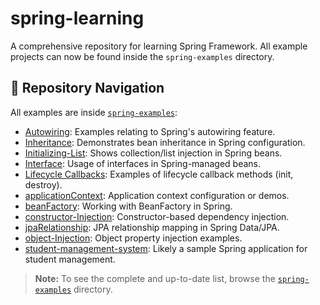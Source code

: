 # spring-learning

A comprehensive repository for learning Spring Framework. All example projects can now be found inside the `spring-examples` directory.

## 📂 Repository Navigation

All examples are inside [`spring-examples`](./spring-examples):

- [Autowiring](./spring-examples/Autowiring): Examples relating to Spring's autowiring feature.
- [Inheritance](./spring-examples/Inheritance): Demonstrates bean inheritance in Spring configuration.
- [Initializing-List](./spring-examples/Initializing-List): Shows collection/list injection in Spring beans.
- [Interface](./spring-examples/Interface): Usage of interfaces in Spring-managed beans.
- [Lifecycle Callbacks](./spring-examples/Lifecycle%20Callbacks): Examples of lifecycle callback methods (init, destroy).
- [applicationContext](./spring-examples/applicationContext): Application context configuration or demos.
- [beanFactory](./spring-examples/beanFactory): Working with BeanFactory in Spring.
- [constructor-Injection](./spring-examples/constructor-Injection): Constructor-based dependency injection.
- [jpaRelationship](./spring-examples/jpaRelationship): JPA relationship mapping in Spring Data/JPA.
- [object-Injection](./spring-examples/object-Injection): Object property injection examples.
- [student-management-system](./spring-examples/student-management-system): Likely a sample Spring application for student management.

> **Note:** To see the complete and up-to-date list, browse the [`spring-examples`](./spring-examples) directory.
